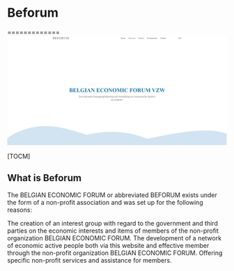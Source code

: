# Beforum
=============
![](https://github.com/Liedev/beforum/blob/main/beforum.JPG)

[TOCM]

## What is Beforum

The BELGIAN ECONOMIC FORUM or abbreviated BEFORUM exists under the form of a non-profit association and was set up for the following reasons:

The creation of an interest group with regard to the government and third parties on the economic interests and items of members of the non-profit organization BELGIAN ECONOMIC FORUM.
The development of a network of economic active people both via this website and effective member through the non-profit organization BELGIAN ECONOMIC FORUM.
Offering specific non-profit services and assistance for members.
